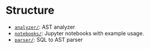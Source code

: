 # Structure

- [`analyzer/`](analyzer/): AST analyzer
- [`notebooks/`](notebooks/): Jupyter notebooks with example usage.
- [`parser/`](parser/): SQL to AST parser

